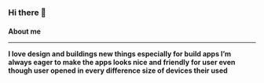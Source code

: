 ### Hi there 👋

<h4>About me</>
<hr/>
<p>
 <strong>I love design and buildings new things</strong> especially for build apps I’m always eager to make the apps <strong>looks nice</strong> and <strong>friendly for user </strong> even though user opened in every <strong>difference size of devices</strong> their used 
</p>
<!--
**isekaiweb/isekaiweb** is a ✨ _special_ ✨ repository because its `README.md` (this file) appears on your GitHub profile.

Here are some ideas to get you started:

- 🔭 I’m currently working on ...
- 🌱 I’m currently learning ...
- 👯 I’m looking to collaborate on ...
- 🤔 I’m looking for help with ...
- 💬 Ask me about ...
- 📫 How to reach me: ...
- 😄 Pronouns: ...
- ⚡ Fun fact: ...
-->
